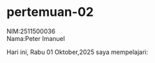 # pertemuan-02
NIM:2511500036<br>
Nama:Peter Imanuel

Hari ini, Rabu 01 Oktober,2025 saya mempelajari:
